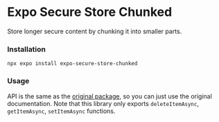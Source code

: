 # Expo Secure Store Chunked
Store longer secure content by chunking it into smaller parts.

### Installation
```properties
npx expo install expo-secure-store-chunked
````

### Usage
API is the same as the [original package](https://github.com/expo/expo/tree/sdk-49/packages/expo-secure-store), so you can just use the original documentation. Note that this library only exports `deleteItemAsync`, `getItemAsync`, `setItemAsync` functions.
